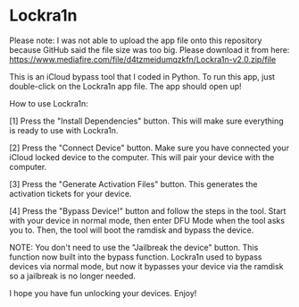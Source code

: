 # Lockra1n

Please note: I was not able to upload the app file onto this repository because GitHub said the file size was too big.
Please download it from here: https://www.mediafire.com/file/d4tzmeidumqzkfn/Lockra1n-v2.0.zip/file

This is an iCloud bypass tool that I coded in Python. To run this app, just double-click on the Lockra1n app file. 
The app should open up! 

How to use Lockra1n: 

[1] Press the "Install Dependencies" button. This will make sure everything is ready to use with Lockra1n.

[2] Press the "Connect Device" button. Make sure you have connected your iCloud locked device to the computer. This will pair your device with the computer.

[3] Press the "Generate Activation Files" button. This generates the activation tickets for your device.

[4] Press the "Bypass Device!" button and follow the steps in the tool. Start with your device in normal mode, then enter DFU Mode when the tool asks you to. Then, the tool will boot the ramdisk and bypass the device.

NOTE: You don't need to use the "Jailbreak the device" button. This function now built into the bypass function. Lockra1n used to bypass devices via normal mode, but now it bypasses your device via the ramdisk so a jailbreak is no longer needed.

I hope you have fun unlocking your devices.
Enjoy!
